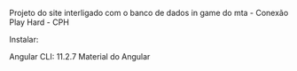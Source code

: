 Projeto do site interligado com o banco de dados in game do mta - Conexão Play Hard - CPH

Instalar:

Angular CLI: 11.2.7
Material do Angular
